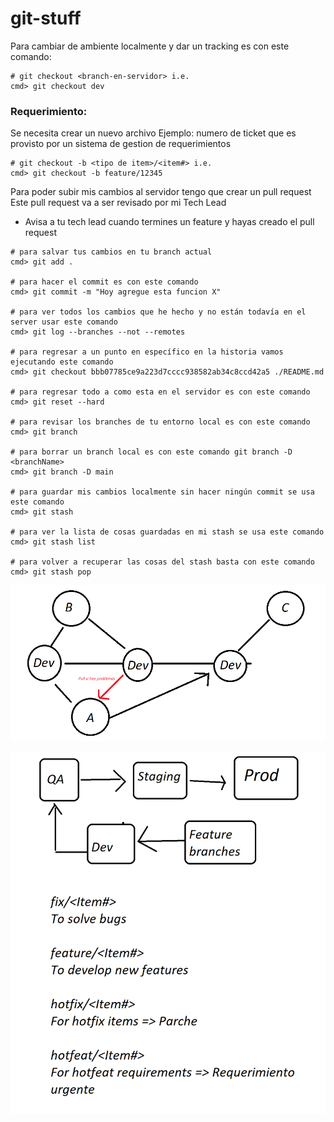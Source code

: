 # git-stuff

Para cambiar de ambiente localmente y dar un tracking es con este comando:
```shell
# git checkout <branch-en-servidor> i.e.
cmd> git checkout dev
```

### Requerimiento: 
Se necesita crear un nuevo archivo
Ejemplo: numero de ticket que es provisto por un sistema de gestion de requerimientos

```shell
# git checkout -b <tipo de item>/<item#> i.e.
cmd> git checkout -b feature/12345
```

Para poder subir mis cambios al servidor tengo que crear un pull request
Este pull request va a ser revisado por mi Tech Lead
* Avisa a tu tech lead cuando termines un feature y hayas creado el pull request

```shell
# para salvar tus cambios en tu branch actual
cmd> git add .

# para hacer el commit es con este comando 
cmd> git commit -m "Hoy agregue esta funcion X"

# para ver todos los cambios que he hecho y no están todavía en el server usar este comando
cmd> git log --branches --not --remotes

# para regresar a un punto en específico en la historia vamos ejecutando este comando
cmd> git checkout bbb07785ce9a223d7cccc938582ab34c8ccd42a5 ./README.md

# para regresar todo a como esta en el servidor es con este comando
cmd> git reset --hard

# para revisar los branches de tu entorno local es con este comando
cmd> git branch

# para borrar un branch local es con este comando git branch -D <branchName>
cmd> git branch -D main

# para guardar mis cambios localmente sin hacer ningún commit se usa este comando
cmd> git stash

# para ver la lista de cosas guardadas en mi stash se usa este comando
cmd> git stash list

# para volver a recuperar las cosas del stash basta con este comando
cmd> git stash pop

```

![image info](./images/branching.png)

![image info](./images/git-strategy.png)